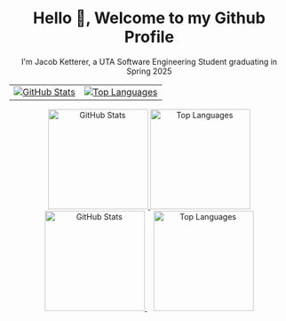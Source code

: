 <h1 align="center">Hello 👋, Welcome to my Github Profile</h1>
<p align="center">I'm Jacob Ketterer, a UTA Software Engineering Student graduating in Spring 2025</p>
<div align="center">
  <table>
    <tr>
      <td>
        <a href="https://github.com/jketterer02">
          <img src="https://github-readme-stats-five-ivory-45.vercel.app/api?username=jketterer02&theme=dark&show_icons=true" alt="GitHub Stats" />
        </a>
      </td>
      <td>
        <a href="https://github.com/jketterer02">
          <img src="https://github-readme-stats.vercel.app/api/top-langs/?username=jketterer02&layout=compact&theme=dark" alt="Top Languages" />
        </a>
      </td>
    </tr>
  </table>
</div>

<div align="center">
  <a href="https://github.com/jketterer02">
    <img height="180px" src="https://github-readme-stats-five-ivory-45.vercel.app/api?username=jketterer02&theme=dark&show_icons=true" alt="GitHub Stats" />
  </a>
  <a href="https://github.com/jketterer02">
    <img height="180px" src="https://github-readme-stats.vercel.app/api/top-langs/?username=jketterer02&layout=compact&theme=dark" alt="Top Languages" />
  </a>
</div>

<div align="center">
  <a href="https://github.com/jketterer02">
    <img height="180px" src="https://github-readme-stats-five-ivory-45.vercel.app/api?username=jketterer02&theme=dark&show_icons=true" alt="GitHub Stats" />
  </a>&nbsp;&nbsp;
  <a href="https://github.com/jketterer02">
    <img height="180px" src="https://github-readme-stats.vercel.app/api/top-langs/?username=jketterer02&layout=compact&theme=dark" alt="Top Languages" />
  </a>
</div>

